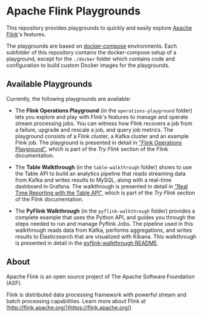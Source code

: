 # Apache Flink Playgrounds

This repository provides playgrounds to quickly and easily explore [Apache Flink](https://flink.apache.org)'s features.

The playgrounds are based on [docker-compose](https://docs.docker.com/compose/) environments.
Each subfolder of this repository contains the docker-compose setup of a playground, except for the `./docker` folder which contains code and configuration to build custom Docker images for the playgrounds.

## Available Playgrounds

Currently, the following playgrounds are available:

* The **Flink Operations Playground** (in the `operations-playground` folder) lets you explore and play with Flink's features to manage and operate stream processing jobs. You can witness how Flink recovers a job from a failure, upgrade and rescale a job, and query job metrics. The playground consists of a Flink cluster, a Kafka cluster and an example 
Flink job. The playground is presented in detail in
["Flink Operations Playground"](https://ci.apache.org/projects/flink/flink-docs-release-1.14/docs/try-flink/flink-operations-playground), which is part of the _Try Flink_ section of the Flink documentation.

* The **Table Walkthrough** (in the `table-walkthrough` folder) shows to use the Table API to build an analytics pipeline that reads streaming data from Kafka and writes results to MySQL, along with a real-time dashboard in Grafana. The walkthrough is presented in detail in ["Real Time Reporting with the Table API"](https://ci.apache.org/projects/flink/flink-docs-release-1.14/docs/try-flink/table_api), which is part of the _Try Flink_ section of the Flink documentation.

* The **PyFlink Walkthrough** (in the `pyflink-walkthrough` folder) provides a complete example that uses the Python API, and guides you through the steps needed to run and manage Pyflink Jobs. The pipeline used in this walkthrough reads data from Kafka, performs aggregations, and writes results to Elasticsearch that are visualized with Kibana. This walkthrough is presented in detail in the [pyflink-walkthrough README](pyflink-walkthrough).

## About

Apache Flink is an open source project of The Apache Software Foundation (ASF).

Flink is distributed data processing framework with powerful stream and batch processing capabilities.
Learn more about Flink at [http://flink.apache.org/](https://flink.apache.org/)

